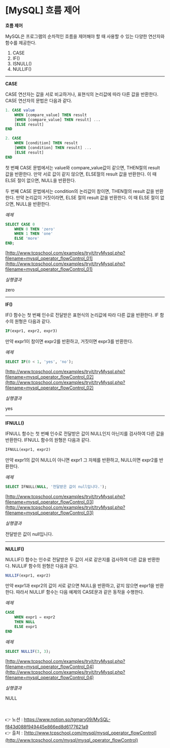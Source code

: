 # [**MySQL] 흐름 제어**

**흐름 제어**

MySQL은 프로그램의 순차적인 흐름을 제어해야 할 때 사용할 수 있는 다양한 연산자와 함수를 제공한다.

1. CASE
2. IF()
3. ISNULL()
4. NULLIF()

---

**CASE**

CASE 연산자는 값을 서로 비교하거나, 표현식의 논리값에 따라 다른 값을 반환한다.
CASE 연산자의 문법은 다음과 같다.

```sql
1. CASE value
    WHEN [compare_value] THEN result
    [WHEN [compare_value] THEN result] ...
    [ELSE result]
END

2. CASE
    WHEN [condition] THEN result 
    [WHEN [condition] THEN result] ...
    [ELSE result]
END
```

첫 번째 CASE 문법에서는 value와 compare_value값이 같으면, THEN절의 result 값을 반환한다. 
만약 서로 값이 같지 않으면, ELSE절의 result 값을 반환한다. 
이 때 ELSE 절이 없으면, NULL을 반환한다.

두 번째 CASE 문법에서는 condition의 논리값이 참이면, THEN절의 result 값을 반환한다. 
만약 논리값이 거짓이라면, ELSE 절의 result 값을 반환한다. 
이 때 ELSE 절이 없으면, NULL을 반환한다.

*예제*

```sql
SELECT CASE 0
    WHEN 0 THEN 'zero'
    WHEN 1 THEN 'one'
    ELSE 'more'
END;
```

[http://www.tcpschool.com/examples/tryit/tryMysql.php?filename=mysql_operator_flowControl_01](http://www.tcpschool.com/examples/tryit/tryMysql.php?filename=mysql_operator_flowControl_01)

*실행결과*

zero

---

**IF()**

IF() 함수는 첫 번째 인수로 전달받은 표현식의 논리값에 따라 다른 값을 반환한다.
IF 함수의 원형은 다음과 같다.

```sql
IF(expr1, expr2, expr3)
```

만약 expr1이 참이면 expr2를 반환하고, 거짓이면 expr3를 반환한다.

*예제*

```sql
SELECT IF(0 < 1, 'yes', 'no');
```

[http://www.tcpschool.com/examples/tryit/tryMysql.php?filename=mysql_operator_flowControl_02](http://www.tcpschool.com/examples/tryit/tryMysql.php?filename=mysql_operator_flowControl_02)

*실행결과*

yes

---

**IFNULL()**

IFNULL 함수는 첫 번째 인수로 전달받은 값이 NULL인지 아닌지를 검사하여 다른 값을 반환한다. 
IFNULL 함수의 원형은 다음과 같다.

```sql
IFNULL(expr1, expr2)
```

만약 expr1의 값이 NULL이 아니면 expr1 그 자체를 반환하고, NULL이면 expr2를 반환한다.

*예제*

```sql
SELECT IFNULL(NULL, '전달받은 값이 null입니다.');
```

[http://www.tcpschool.com/examples/tryit/tryMysql.php?filename=mysql_operator_flowControl_03](http://www.tcpschool.com/examples/tryit/tryMysql.php?filename=mysql_operator_flowControl_03)

*실행결과*

전달받은 값이 null입니다.

---

**NULLIF()**

NULLIF() 함수는 인수로 전달받은 두 값이 서로 같은지를 검사하여 다른 값을 반환한다.
NULLIF 함수의 원형은 다음과 같다.

```sql
NULLIF(expr1, expr2)
```

만약 expr1과 expr2의 값이 서로 같으면 NULL을 반환하고, 같지 않으면 expr1을 반환한다. 
따라서 NULLIF 함수는 다음 예제의 CASE문과 같은 동작을 수행한다.

*예제*

```sql
CASE
    WHEN expr1 = expr2 
    THEN NULL 
    ELSE expr1 
END
```

*예제*

```sql
SELECT NULLIF(3, 3);
```

[http://www.tcpschool.com/examples/tryit/tryMysql.php?filename=mysql_operator_flowControl_04](http://www.tcpschool.com/examples/tryit/tryMysql.php?filename=mysql_operator_flowControl_04)

*실행결과*

NULL

<br><br>
👉 노션 : https://www.notion.so/tgmary09/MySQL-f843d088f949445e866ed8d6177621a9
<br>
👉 출처 : [http://www.tcpschool.com/mysql/mysql_operator_flowControl](http://www.tcpschool.com/mysql/mysql_operator_flowControl)
